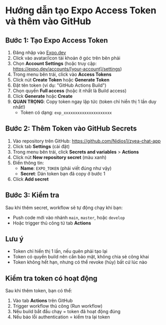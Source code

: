 # Hướng dẫn tạo Expo Access Token và thêm vào GitHub

## Bước 1: Tạo Expo Access Token

1. Đăng nhập vào [Expo.dev](https://expo.dev/)
2. Click vào avatar/icon tài khoản ở góc trên bên phải
3. Chọn **Account Settings** (hoặc truy cập: https://expo.dev/accounts/[your-account]/settings)
4. Trong menu bên trái, click vào **Access Tokens**
5. Click nút **Create Token** hoặc **Generate Token**
6. Đặt tên token (ví dụ: "GitHub Actions Build")
7. Chọn quyền **Full access** (hoặc ít nhất là Build access)
8. Click **Generate** hoặc **Create**
9. **QUAN TRỌNG**: Copy token ngay lập tức (token chỉ hiển thị 1 lần duy nhất!)
   - Token có dạng: `exp_xxxxxxxxxxxxxxxxxxxxx`

## Bước 2: Thêm Token vào GitHub Secrets

1. Vào repository trên GitHub: https://github.com/Nidios1/zyea-chat-app
2. Click tab **Settings** (cài đặt)
3. Trong menu bên trái, click **Secrets and variables** > **Actions**
4. Click nút **New repository secret** (màu xanh)
5. Điền thông tin:
   - **Name**: `EXPO_TOKEN` (phải viết đúng như vậy)
   - **Secret**: Dán token bạn đã copy ở bước 1
6. Click **Add secret**

## Bước 3: Kiểm tra

Sau khi thêm secret, workflow sẽ tự động chạy khi bạn:
- Push code mới vào nhánh `main`, `master`, hoặc `develop`
- Hoặc trigger thủ công từ tab **Actions**

## Lưu ý

- Token chỉ hiển thị 1 lần, nếu quên phải tạo lại
- Token có quyền build nên cần bảo mật, không chia sẻ công khai
- Token không hết hạn, nhưng có thể revoke (hủy) bất cứ lúc nào

## Kiểm tra token có hoạt động

Sau khi thêm token, bạn có thể:
1. Vào tab **Actions** trên GitHub
2. Trigger workflow thủ công (Run workflow)
3. Nếu build bắt đầu chạy = token đã hoạt động đúng
4. Nếu báo lỗi authentication = kiểm tra lại token


